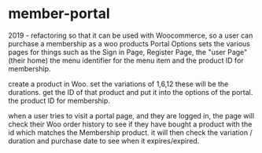 # member-portal
2019 - refactoring so that it can be used with Woocommerce, so a user can purchase a membership as a woo products
Portal Options sets the various pages for things such as the Sign in Page, Register Page, the "user Page" (their home) the menu identifier for the menu item and the product ID for membership.

create a product in Woo. set the variations of 1,6,12  these will be the durations.
get the ID of that product and put it into the options of the portal. the product ID for membership.

when a user tries to visit a portal page, and they are logged in, the page will check their Woo order history to see if they have bought a product with the id which matches the Membership product. it will then check the variation / duration and purchase date to see when it expires/expired.

